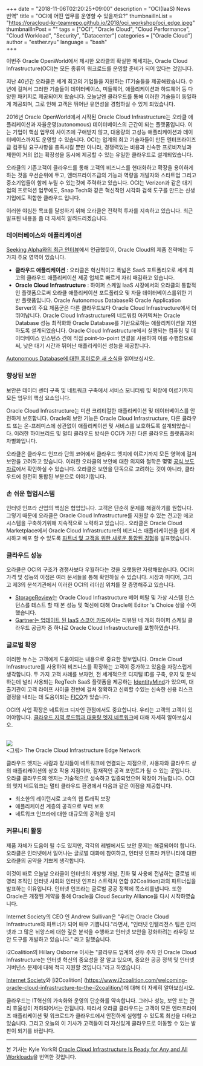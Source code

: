 
+++
date = "2018-11-06T02:20:25+09:00"
description = "OCI(IaaS) News 번역"
title = "OCI에 어떤 업무를 운영할 수 있을까요?"
thumbnailInList = "https://oracloud-kr-teamrepo.github.io/2018/oci_workshop/oci_edge.jpeg"
thumbnailInPost = ""
tags = ["OCI", "Oracle Cloud", "Cloud Performance", "Cloud Workload", "Security", "Datacenter"]
categories = ["Oracle Cloud"]
author = "esther.ryu"
language = "bash"  
+++

이번주 Oracle OpenWorld에서 제시한 오라클의 확실한 메세지는, Oracle Cloud Infrastructure(OCI)는 모든 종류의 워크로드를 운영할 준비가 되어 있다는 것입니다.

지난 40년간 오라클은 세계 최고의 기업들을 지원하는 IT기술들을 제공해왔습니다. 수 년에 걸쳐서 그러한 기술들이 데이터베이스, 미들웨어, 애플리케이션과 하드웨어 등 다양한 패키지로 제공되어져 왔습니다. 오늘날엔 클라우드를 통해 이러한 기술들이 동일하게 제공되며, 그로 인해 고객은 뛰어난 유연성을 경험하실 수 있게 되었습니다.

2016년 Oracle OpenWorld에서 시작된 Oracle Cloud Infrastructure는 오라클 애플리케이션과 자율운영(autonomous) 데이터베이스의 근간이 되는 플랫폼입니다. 이는 기업이 핵심 업무의 사이즈에 구애받지 않고, 대용량의 고성능 애플리케이션과 데이터베이스까지도 운영할 수 있습니다. OCI는 업계의 최고 기술자들이 만든 엔터프라이즈 급 컴퓨팅 요구사항을 총족시킬 뿐만 아니라, 경쟁력있는 비용과 신속한 프로비저닝과 제한이 거의 없는 확장성을 동시에 제공할 수 있는 유일한 클라우드로 설계되었습니다. 

오라클의 기존고객이 클라우드를 통해 고객의 비즈니스를 현대화하고 확장을 용이하게 하는 것을 우선순위에 두고, 엔터프라이즈급의 기능과 역량을 개발자와 스타트업 그리고 중소기업들이 함께 누릴 수 있는것에 주력하고 있습니다. OCI는 Verizon과 같은 대기업의 프로덕션 업무에도, Snap Tech와 같은 혁신적인 시각화 검색 도구를 만드는 신생기업에도 적합한 클라우드 입니다.

이러한 야심찬 목표를 달성하기 위해 오라클은 전략적 투자를 지속하고 있습니다. 최근 발표된 내용을 좀 더 자세히 알려드리겠습니다. 

### 데이터베이스와 애플리케이션
[Seeking Alpha와의 최근 인터뷰](https://seekingalpha.com/article/4209328-executive-interview-series-oracle)에서 언급했듯이, Oracle Cloud의 제품 전략에는 두 가지 주요 영역이 있습니다.

- **클라우드 애플리케이션** : 오라클은 혁신적이고 폭넓은 SaaS 포트폴리오로 세계 최고의 클라우드 애플리케이션 제공 업체로 빠르게 자리 매김하고 있습니다.
- **Oracle Cloud Infrastructure** : 하이퍼 스케일 IaaS 시장에서의 오라클의 통합적인 플랫폼으로써 오라클 애플리케이션 포트폴리오 및 자율 데이터베이스를위한 기반 플랫폼입니다.
Oracle Autonomous Database와 Oracle Application Server의 주요 제품군은 다른 클라우드보다 Oracle Cloud Infrastructure에서 더 뛰어납니다. Oracle Cloud Infrastructure의 네트워킹 아키텍처는 Oracle Database 성능 최적화와 Oracle Database를 기반으로하는 애플리케이션을 지원하도록 설계되었습니다. Oracle Cloud Infrastructure에서 실행되는 컴퓨팅 및 데이터베이스 인스턴스 간에 직접 point-to-point 연결을 사용하여 이를 수행함으로써, 낮은 대기 시간과 뛰어난 애플리케이션 성능을 제공합니다.

[Autonomous Database에 대한 흥미로운 새 소식](https://www.oracle.com/corporate/pressrelease/oow18-autonomous-database-102218.html)을 읽어보십시오.

### 향상된 보안

보안은 데이터 센터 구축 및 네트워크 구축에서 서비스 모니터링 및 확장에 이르기까지 모든 업무의 핵심 요소입니다.

Oracle Cloud Infrastructure는 미션 크리티컬한 애플리케이션 및 데이터베이스를 안전하게 보호합니다. Oracle의 보안 기능은 Oracle Cloud Infrastructure, 다른 클라우드 또는 온-프레미스에 상관없이 애플리케이션 및 서비스를 보호하도록 설계되었습니다. 이러한 하이브리드 및 멀티 클라우드 방식은 OCI가 가진 다른 클라우드 플랫폼과의 차별화입니다.

오라클은 클라우드 인프라 단의 코어에서 클라우드 엣지에 이르기까지 모든 영역에 걸쳐 보안을 고려하고 있습니다. 이러한 오라클의 보안에 대한 의지와 철학은 몇몇 [공식 보도 자료](https://www.oracle.com/corporate/pressrelease/oow18-oracle-end-to-end-security-102318.html)에서 확인하실 수 있습니다. 오라클은 보안을 단독으로 고려하는 것이 아니라, 클라우드에 완전히 통합된 부분으로 이야기합니다.

### 손 쉬운 협업시스템

인터넷 인프라 산업의 핵심은 협업입니다. 고객은 단순히 문제를 해결하기를 원합니다. 그렇기 때문에 오라클은 Oracle Cloud Infrastructure를 지원할 수 있는 견고한 에코 시스템을 구축하기위해 지속적으로 노력하고 있습니다.. 오라클은 Oracle Cloud Marketplace에서 Oracle Cloud Infrastructure의 비즈니스 애플리케이션을 쉽게 게시하고 배포 할 수 있도록 [파트너 및 고객을 위한 새로운 통합된 경험](https://www.oracle.com/corporate/pressrelease/oow18-oracle-cloud-marketplace-102118.html)을 발표했습니다.

### 클라우드 성능

오라클은 OCI의 구조가 경쟁사보다 우월하다는 것을 오랫동안 자랑해왔습니다. OCI의 가격 및 성능의 이점은 여러 문서들을 통해 확인하실 수 있습니다. 시장과 미디어, 그리고 제3의 분석기관에서 이러한 OCI의 리더십 위치를 잘 증명해주고 있습니다. 

- [StorageReview](https://blogs.oracle.com/cloud-infrastructure/oracle-tests-better-in-performance-than-amazon-web-services)는 Oracle Cloud Infrastructure 베어 메탈 및 가상 시스템 인스턴스를 테스트 할 때 본 성능 및 혁신에 대해 Oracle에 Editor 's Choice 상을 수여했습니다.
- [Gartner는 업데이트 된 IaaS 스코어 카드](https://blogs.gartner.com/elias-khnaser/2018/08/01/just-published-new-scorecards-for-aws-azure-gcp-and-oci-cloud-iaas/)에서는 리뷰된 네 개의 하이퍼 스케일 클라우드 공급자 중 하나로 Oracle Cloud Infrastructure를 포함하였습니다.

### 글로벌 확장

이러한 뉴스는 고객에게 도움이되는 내용으로 중요한 정보입니다. Oracle Cloud Infrastructure를 사용하여 비즈니스를 확장하는 고객이 증가하고 있음을 자랑스럽게 생각합니다. 두 가지 고객 사례를 보자면, 전 세계적으로 디지털 ID를 구축, 유지 및 분석하는데 널리 사용되는 RegTech SaaS 플랫폼을 제공하는 [IdentityMind](https://identitymindglobal.com/press-release/identitymind-global-selects-oracle-cloud-infrastructure-to-host-its-trusted-digital-identities-regtech-platform/)가 있으며, 대출기관이 고객 라이프 사이클 전반에 걸쳐 정확하고 신뢰할 수있는 신속한 신용 리스크 결정을 내리는 데 도움이되는 [FICO](https://www.oracle.com/corporate/pressrelease/oow18-global-software-vendors-102118.html)가 있습니다.

OCI의 사업 확장은 네트워크 디자인 관점에서도 중요합니다. 우리는 고객의 고객이 있어야합니다. [클라우드 지역 로드맵과 대용량 엣지 네트워크](https://www.oracle.com/corporate/pressrelease/oow18-oracle-next-gen-enterprise-cloud-102318.html)에 대해 자세히 알아보십시오.

<br>![](https://oracloud-kr-teamrepo.github.io/2018/oci_workshop/oci_edge.jpeg)<br>
<그림> The Oracle Cloud Infrastructure Edge Network<br>

클라우드 엣지는 사람과 장치들이 네트워크에 연결되는 지점으로, 사용자와 클라우드 상의 애플리캐이션의 상호 작용 지점이자, 잠재적인 공격 포인트가 될 수 있는 곳입니다. 오라클 클라우드의 엣지는 기술적으로 성숙하고 입증되었으며 확장이 가능합니다. OCI의 엣지 네트워크는 멀티 클라우드 환경에서 다음과 같은 이점을 제공합니다.

- 최소한의 레이턴시로 고속의 웹 트래픽 보장
- 애플리케이션 계층의 공격으로 부터 보호
- 네트워크 인프라에 대한 대규모의 공격을 방지

### 커뮤니티 활동

제품 자체가 도움이 될 수도 있지만, 각각의 레벨에서도 보안 문제는 해결되어야 합니다. 오라클은 인터넷에서 일어나는 글로벌 대화에 참여하고, 인터넷 인프라 커뮤니티에 대한 오라클의 공약을 기쁘게 생각합니다. 

이것이 바로 오늘날 오라클이 인터넷의 개방형 개발, 진화 및 사용에 전념하는 글로벌 비영리 조직인 인터넷 사회와 인터넷 인프라 스트럭처 연합 (i2Coalition)과의 파트너십을 발표하는 이유입니다. 인터넷 인프라는 글로벌 공공 정책에 목소리를냅니다. 또한 Oracle은 개정된 계약을 통해 Oracle을 Cloud Security Alliance을 다시 시작하였습니다. 

Internet Society의 CEO 인 Andrew Sullivan은 "우리는 Oracle Cloud Infrastructure와 파트너가 되어 매우 기쁩니다."라면서,
"인터넷 인텔리전스 팀은 인터넷과 그 많은 뉘앙스에 대한 깊은 분석을 수행하고 인터넷 보안을 강화하려는 라우팅 보안 도구를 개발하고 있습니다." 라고 말했습니다.

i2Coalition의 Hillary Osborne 이사는 "클라우드 업계의 선두 주자 인 Oracle Cloud Infrastructure는 인터넷 혁신의 중요성을 잘 알고 있으며, 중요한 공공 정책 및 인터넷 거버넌스 문제에 대해 적극 지원할 것입니다."라고 하였습니다.

[Internet Society](https://www.internetsociety.org/blog/2018/10/oracle-cloud-infrastructure-is-proud-to-join-the-internet-society/)와 [i2Coalition] (https://www.i2coalition.com/welcoming-oracle-cloud-infrastructure-to-the-i2coalition/)에 대해 더 자세히 알아보십시오.

클라우드는 IT혁신의 가속화와 운영의 단순화를 약속합니다. 그러나 성능, 보안 또는 관리 효율성이 저하되어서는 안됩니다. 따라서 오라클 클라우드는 고객이 모든 엔터프라이즈 애플리케이션 및 워크로드가 클라우드에서 안전하게 실행할 수 있도록 최선을 다하고 있습니다. 그리고 오늘의 이 기사가 고객들이 더 자신있게 클라우드로 이동할 수 있는 발판이 되기를 바랍니다.

---


본 기사는 Kyle York의 [Oracle Cloud Infrastructure Is Ready for Any and All Workloads](https://blogs.oracle.com/cloud-infrastructure/oracle-cloud-infrastructure-is-ready-for-any-and-all-workloads)을 번역한 것입니다.
